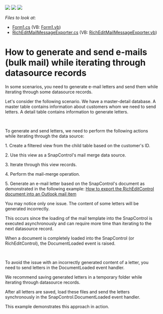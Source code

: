 <!-- default badges list -->
![](https://img.shields.io/endpoint?url=https://codecentral.devexpress.com/api/v1/VersionRange/128608688/14.1.4%2B)
[![](https://img.shields.io/badge/Open_in_DevExpress_Support_Center-FF7200?style=flat-square&logo=DevExpress&logoColor=white)](https://supportcenter.devexpress.com/ticket/details/E5006)
[![](https://img.shields.io/badge/📖_How_to_use_DevExpress_Examples-e9f6fc?style=flat-square)](https://docs.devexpress.com/GeneralInformation/403183)
<!-- default badges end -->
<!-- default file list -->
*Files to look at*:

* [Form1.cs](./CS/Form1.cs) (VB: [Form1.vb](./VB/Form1.vb))
* [RichEditMailMessageExporter.cs](./CS/RichEditMailMessageExporter.cs) (VB: [RichEditMailMessageExporter.vb](./VB/RichEditMailMessageExporter.vb))
<!-- default file list end -->
# How to generate and send e-mails (bulk mail) while iterating through datasource records


<p>In some scenarios, you need to generate e-mail letters and send them while iterating through some datasource records.</p><p>Let's consider the following scenario. We have a master-detail database. A master table contains information about customers whom we need to send letters. A detail table contains information to generate letters.</p><br />
<p>To generate and send letters, we need to perform the following actions while iterating through the data source:</p><p>1. Create a filtered view from the child table based on the customer's ID.</p><p>2. Use this view as a SnapControl's mail merge data source.</p><p>3. Iterate through this view records.</p><p>4. Perform the mail-merge operation.</p><p>5. Generate an e-mail letter based on the SnapControl's document as demonstrated in the following example: <a href="https://www.devexpress.com/Support/Center/p/E4438">How to export the RichEditControl document into an Outlook mail item</a><u></u></p><p><u></u>You may notice only one issue. The content of some letters will be generated incorrectly.</p><p>This occurs since the loading of the mail template into the SnapControl is executed asynchronously and can require more time than iterating to the next datasource record.</p><p>When a document is completely loaded into the SnapControl (or RichEditControl), the DocumentLoaded event is raised.</p><br />
<p>To avoid the issue with an incorrectly generated content of a letter, you need to send letters in the DocumentLoaded event handler.</p><p>We recommend saving generated letters in a temporary folder while iterating through datasource records.</p><p>After all letters are saved, load these files and send the letters synchronously in the SnapControl.DocumentLoaded event handler.</p><p>This example demonstrates this approach in action.</p>

<br/>


